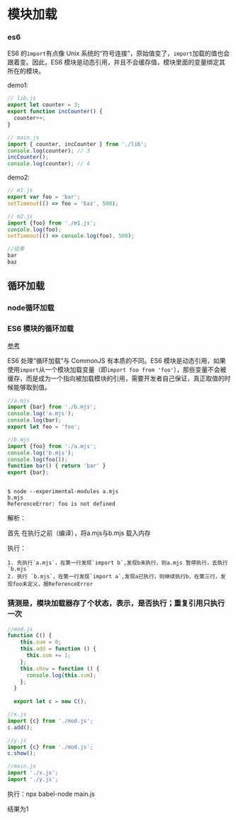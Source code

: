 # 模块加载

### es6

ES6 的`import`有点像 Unix 系统的“符号连接”，原始值变了，`import`加载的值也会跟着变。因此，ES6 模块是动态引用，并且不会缓存值，模块里面的变量绑定其所在的模块。

demo1:

```javascript
// lib.js
export let counter = 3;
export function incCounter() {
  counter++;
}

// main.js
import { counter, incCounter } from './lib';
console.log(counter); // 3
incCounter();
console.log(counter); // 4
```

demo2:

```javascript
// m1.js
export var foo = 'bar';
setTimeout(() => foo = 'baz', 500);

// m2.js
import {foo} from './m1.js';
console.log(foo);
setTimeout(() => console.log(foo), 500);

//结果
bar
baz
```



## 循环加载

### node循环加载



### ES6 模块的循环加载

[参考](https://es6.ruanyifeng.com/#docs/module-loader#ES6-%E6%A8%A1%E5%9D%97%E7%9A%84%E5%BE%AA%E7%8E%AF%E5%8A%A0%E8%BD%BD)

ES6 处理“循环加载”与 CommonJS 有本质的不同。ES6 模块是动态引用，如果使用`import`从一个模块加载变量（即`import foo from 'foo'`），那些变量不会被缓存，而是成为一个指向被加载模块的引用，需要开发者自己保证，真正取值的时候能够取到值。

```javascript
//a.mjs
import {bar} from './b.mjs';
console.log('a.mjs');
console.log(bar);
export let foo = 'foo';
```

```javascript
//b.mjs
import {foo} from './a.mjs';
console.log('b.mjs');
console.log(foo());
function bar() { return 'bar' }
export {bar};
```

```node

$ node --experimental-modules a.mjs
b.mjs
ReferenceError: foo is not defined
```

解析：

首先 在执行之前（编译），将a.mjs与b.mjs 载入内存

执行：  

	1. 先执行`a.mjs`，在第一行发现`import b`,发现b未执行，则a.mjs 暂停执行，去执行 `b.mjs`
 	2. 执行 `b.mjs`，在第一行发现`import a`,发现a已执行，则继续执行b，在第三行，发现foo未定义，报ReferenceError



### 猜测是，模块加载器存了个状态，表示，是否执行；重复引用只执行一次

```javascript
//mod.js
function C() {
    this.sum = 0;
    this.add = function () {
      this.sum += 1;
    };
    this.show = function () {
      console.log(this.sum);
    };
  }
  
  export let c = new C();
```

```javascript
//x.js
import {c} from './mod.js';
c.add();
```

```javascript
//y.js
import {c} from './mod.js';
c.show();
```

```javascript
//main.js
import './x.js';
import './y.js';
```

执行：npx babel-node  main.js 

结果为1

